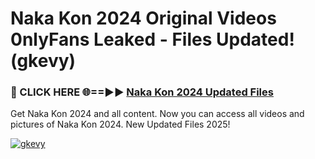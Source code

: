 # Naka Kon 2024 Original Videos 0nlyFans Leaked - Files Updated! (gkevy)

<h3>🔴 CLICK HERE 🌐==►► <a href="https://tinyurl.com/yckcrads" rel="nofollow">Naka Kon 2024 Updated Files</a></h3>

Get Naka Kon 2024 and all content. Now you can access all videos and pictures of Naka Kon 2024. New Updated Files 2025!

[![gkevy](https://i.imgur.com/hpKpOFt.gif)](https://tinyurl.com/yckcrads)
